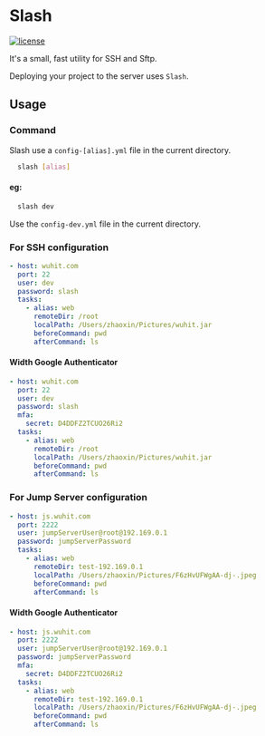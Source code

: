 # Slash
<a href="https://github.com/Rich-Harris/magic-string/blob/master/LICENSE.md">
  <img src="https://github.com/wuhit/slash/blob/master/license.svg" alt="license">
</a>

It's a small, fast utility for SSH and Sftp.

Deploying your project to the server uses `Slash`.

## Usage

### Command

Slash use a `config-[alias].yml` file in the current directory.

```bash
  slash [alias]
```
#### eg:
```bash
  slash dev
```
Use the `config-dev.yml` file in the current directory.


### For SSH configuration

```yaml
- host: wuhit.com
  port: 22
  user: dev
  password: slash
  tasks:
    - alias: web
      remoteDir: /root
      localPath: /Users/zhaoxin/Pictures/wuhit.jar
      beforeCommand: pwd
      afterCommand: ls
```

#### Width Google Authenticator

```yaml
- host: wuhit.com
  port: 22
  user: dev
  password: slash
  mfa:
    secret: D4DDFZ2TCUO26Ri2
  tasks:
    - alias: web
      remoteDir: /root
      localPath: /Users/zhaoxin/Pictures/wuhit.jar
      beforeCommand: pwd
      afterCommand: ls
```


### For Jump Server configuration

```yaml
- host: js.wuhit.com
  port: 2222
  user: jumpServerUser@root@192.169.0.1
  password: jumpServerPassword
  tasks:
    - alias: web
      remoteDir: test-192.169.0.1
      localPath: /Users/zhaoxin/Pictures/F6zHvUFWgAA-dj-.jpeg
      beforeCommand: pwd
      afterCommand: ls
```

#### Width Google Authenticator

```yaml
- host: js.wuhit.com
  port: 2222
  user: jumpServerUser@root@192.169.0.1
  password: jumpServerPassword
  mfa:
    secret: D4DDFZ2TCUO26Ri2
  tasks:
    - alias: web
      remoteDir: test-192.169.0.1
      localPath: /Users/zhaoxin/Pictures/F6zHvUFWgAA-dj-.jpeg
      beforeCommand: pwd
      afterCommand: ls
```